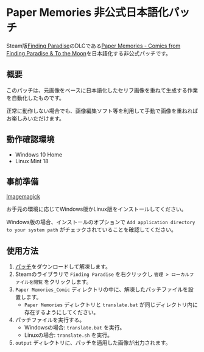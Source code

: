 # Paper Memories 非公式日本語化パッチ

Steam版[Finding Paradise](https://store.steampowered.com/app/337340/Finding_Paradise/)のDLCである[Paper Memories - Comics from Finding Paradise & To the Moon](https://store.steampowered.com/app/1028530/Paper_Memories__Comics_from_Finding_Paradise__To_the_Moon/)を日本語化する非公式パッチです。

## 概要

このパッチは、元画像をベースに日本語化したセリフ画像を重ねて生成する作業を自動化したものです。

正常に動作しない場合でも、画像編集ソフト等を利用して手動で画像を重ねればお楽しみいただけます。

## 動作確認環境

- Windows 10 Home
- Linux Mint 18

## 事前準備

[Imagemagick](https://imagemagick.org/script/download.php)

お手元の環境に応じてWindows版かLinux版をインストールしてください。

Windows版の場合、インストールのオプションで `Add application directory to your system path` がチェックされていることを確認してください。

## 使用方法

1. [パッチ](https://github.com/izayoi256/paper-memories-ja/archive/refs/heads/master.zip)をダウンロードして解凍します。
2. Steamのライブラリで `Finding Paradise` を右クリックし `管理 > ローカルファイルを閲覧` をクリックします。
3. `Paper Memories_Comic` ディレクトリの中に、解凍したパッチファイルを設置します。
   - `Paper Memories` ディレクトリと `translate.bat` が同じディレクトリ内に存在するようにしてください。
4. パッチファイルを実行する。
   - Windowsの場合: `translate.bat` を実行。
   - Linuxの場合: `translate.sh` を実行。
5. `output` ディレクトリに、パッチを適用した画像が出力されます。
